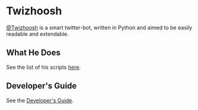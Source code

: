 # Twizhoosh

[@Twizhoosh](https://twitter.com/twizhoosh) is a smart twitter-bot, written in Python and aimed to be easily
readable and extendable.
 
## What He Does
See the list of his scripts [here](http://soben713.github.io/Twizhoosh/scripts/).

## Developer's Guide
See the [Developer's Guide](http://soben713.github.io/Twizhoosh/developers/).